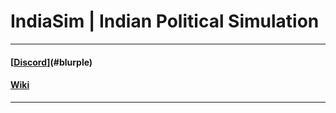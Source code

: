 # IndiaSim | Indian Political Simulation
---

#### [[Discord](https://discord.gg/r8cp7HP)](#blurple) 
#### [Wiki](https://indiasim.miraheze.org)
---
[](#pro-css-logo)
---
